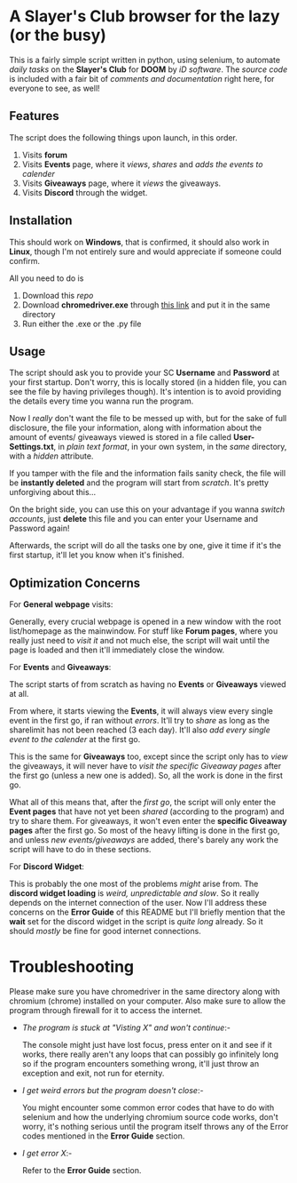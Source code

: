 # A Slayer's Club browser for the lazy (or the busy)
This is a fairly simple script written in python, using selenium, to automate *daily tasks* on the **Slayer's Club** for **DOOM** by *iD software*.
The *source code* is included with a fair bit of *comments and documentation* right here, for everyone to see, as well!

## Features
The script does the following things upon launch, in this order.
  1. Visits **forum**
  2. Visits **Events** page, where it *views*, *shares* and *adds the events to calender*
  3. Visits **Giveaways** page, where it *views* the giveaways.
  4. Visits **Discord** through the widget.

## Installation
This should work on **Windows**, that is confirmed, it should also work in **Linux**, though I'm not entirely sure and would appreciate if someone could confirm.

All you need to do is
  1. Download this *repo*
  2. Download **chromedriver.exe** through [this link](https://chromedriver.chromium.org/) and put it in the same directory
  3. Run either the .exe or the .py file

## Usage
The script should ask you to provide your SC **Username** and **Password** at your first startup.
Don't worry, this is locally stored (in a hidden file, you can see the file by having privileges though). It's intention is to avoid providing the details every time you wanna run the program.

Now I *really* don't want the file to be messed up with, but for the sake of full disclosure, the file your information, along with information about the amount of events/ giveaways viewed is stored in a file called **User-Settings.txt**, in *plain text format*, in your own system, in the *same* directory, with a *hidden* attribute.

If you tamper with the file and the information fails sanity check, the file will be **instantly deleted** and the program will start from *scratch*. It's pretty unforgiving about this...

On the bright side, you can use this on your advantage if you wanna *switch accounts*, just **delete** this file and you can enter your Username and Password again!

Afterwards, the script will do all the tasks one by one, give it time if it's the first startup, it'll let you know when it's finished.

## Optimization Concerns
For **General webpage** visits:

Generally, every crucial webpage is opened in a new window with the root list/homepage as the mainwindow. For stuff like **Forum pages**, where you really just need to *visit it* and not much else, the script will wait until the page is loaded and then it'll immediately close the window.

For **Events** and **Giveaways**:

The script starts of from scratch as having no **Events** or **Giveaways** viewed at all.

From where, it starts viewing the **Events**, it will always view every single event in the first go, if ran without *errors*. It'll try to *share* as long as the sharelimit has not been reached (3 each day). It'll also *add every single event to the calender* at the first go.

This is the same for **Giveaways** too, except since the script only has to *view* the giveaways, it will never have to *visit the specific Giveaway pages* after the first go (unless a new one is added). So, all the work is done in the first go.

What all of this means that, after the *first go*, the script will only enter the **Event pages** that have not yet been *shared* (according to the program) and try to share them. For giveaways, it won't even enter the **specific Giveaway pages** after the first go. So most of the heavy lifting is done in the first go, and unless *new events/giveaways* are added, there's barely any work the script will have to do in these sections.

For **Discord Widget**:

This is probably the one most of the problems *might* arise from. The **discord widget loading** is *weird, unpredictable and slow*. So it really depends on the internet connection of the user. Now I'll address these concerns on the **Error Guide** of this README but I'll briefly mention that the **wait** set for the discord widget in the script is *quite long* already. So it should *mostly* be fine for good internet connections.

# Troubleshooting
Please make sure you have chromedriver in the same directory along with chromium (chrome) installed on your computer. Also make sure to allow the program through firewall for it to access the internet.
  * *The program is stuck at "Visting X" and won't continue*:-

      The console might just have lost focus, press enter on it and see if it works, there really aren't any loops that can possibly go infinitely long so if the program encounters something wrong, it'll just throw an exception and exit, not run for eternity.
  * *I get weird errors but the program doesn't close*:-

    You might encounter some common error codes that have to do with selenium and how the underlying chromium source code works, don't worry, it's nothing serious until the program itself throws any of the Error codes mentioned in the **Error Guide** section.
  * *I get error X*:-

    Refer to the **Error Guide** section.
